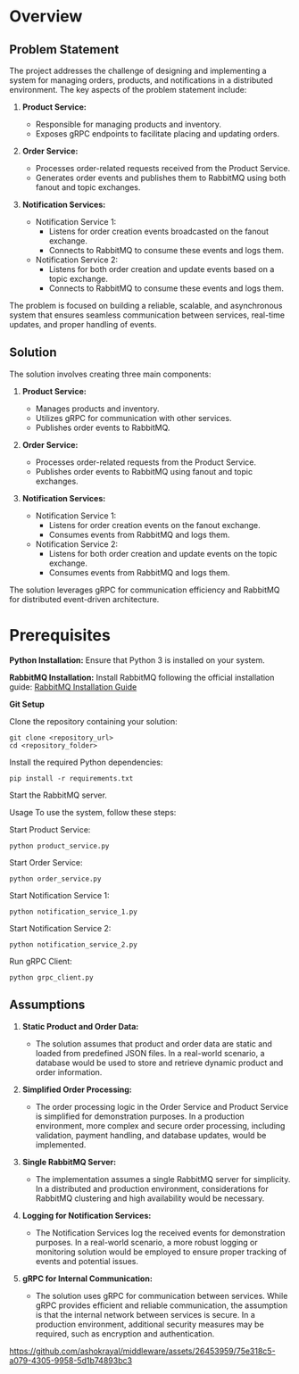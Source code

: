 # Overview

## Problem Statement

The project addresses the challenge of designing and implementing a system for managing orders, products, and notifications in a distributed environment. The key aspects of the problem statement include:

1. **Product Service:**
    - Responsible for managing products and inventory.
    - Exposes gRPC endpoints to facilitate placing and updating orders.

2. **Order Service:**
    - Processes order-related requests received from the Product Service.
    - Generates order events and publishes them to RabbitMQ using both fanout and topic exchanges.

3. **Notification Services:**
    - Notification Service 1:
        - Listens for order creation events broadcasted on the fanout exchange.
        - Connects to RabbitMQ to consume these events and logs them.
    - Notification Service 2:
        - Listens for both order creation and update events based on a topic exchange.
        - Connects to RabbitMQ to consume these events and logs them.

The problem is focused on building a reliable, scalable, and asynchronous system that ensures seamless communication between services, real-time updates, and proper handling of events.

## Solution

The solution involves creating three main components:

1. **Product Service:**
    - Manages products and inventory.
    - Utilizes gRPC for communication with other services.
    - Publishes order events to RabbitMQ.

2. **Order Service:**
    - Processes order-related requests from the Product Service.
    - Publishes order events to RabbitMQ using fanout and topic exchanges.

3. **Notification Services:**
    - Notification Service 1:
        - Listens for order creation events on the fanout exchange.
        - Consumes events from RabbitMQ and logs them.
    - Notification Service 2:
        - Listens for both order creation and update events on the topic exchange.
        - Consumes events from RabbitMQ and logs them.

The solution leverages gRPC for communication efficiency and RabbitMQ for distributed event-driven architecture.

# Prerequisites

**Python Installation:**
Ensure that Python 3 is installed on your system.


**RabbitMQ Installation:**
Install RabbitMQ following the official installation guide: [RabbitMQ Installation Guide](https://www.rabbitmq.com/download.html)

**Git Setup**

Clone the repository containing your solution:

```
git clone <repository_url>
cd <repository_folder>
```

Install the required Python dependencies:
```
pip install -r requirements.txt
```

Start the RabbitMQ server.

Usage
To use the system, follow these steps:

Start Product Service:
```
python product_service.py
```

Start Order Service:
```
python order_service.py
```

Start Notification Service 1:
```
python notification_service_1.py
```

Start Notification Service 2:
```
python notification_service_2.py
```

Run  gRPC Client:
```
python grpc_client.py
```

## Assumptions

1. **Static Product and Order Data:**
   - The solution assumes that product and order data are static and loaded from predefined JSON files. In a real-world scenario, a database would be used to store and retrieve dynamic product and order information.

2. **Simplified Order Processing:**
   - The order processing logic in the Order Service and Product Service is simplified for demonstration purposes. In a production environment, more complex and secure order processing, including validation, payment handling, and database updates, would be implemented.

3. **Single RabbitMQ Server:**
   - The implementation assumes a single RabbitMQ server for simplicity. In a distributed and production environment, considerations for RabbitMQ clustering and high availability would be necessary.

4. **Logging for Notification Services:**
   - The Notification Services log the received events for demonstration purposes. In a real-world scenario, a more robust logging or monitoring solution would be employed to ensure proper tracking of events and potential issues.

5. **gRPC for Internal Communication:**
   - The solution uses gRPC for communication between services. While gRPC provides efficient and reliable communication, the assumption is that the internal network between services is secure. In a production environment, additional security measures may be required, such as encryption and authentication.




https://github.com/ashokrayal/middleware/assets/26453959/75e318c5-a079-4305-9958-5d1b74893bc3

